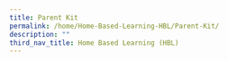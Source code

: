 ```yaml
---
title: Parent Kit
permalink: /home/Home-Based-Learning-HBL/Parent-Kit/
description: ""
third_nav_title: Home Based Learning (HBL)
---
```

